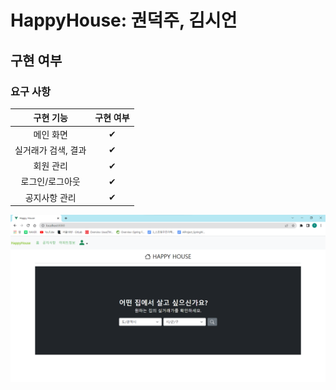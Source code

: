 # HappyHouse: 권덕주, 김시언


## 구현 여부

### 요구 사항

|      구현 기능      | 구현 여부 |
| :-----------------: | :-------: |
|      메인 화면       |     ✔     |
| 실거래가 검색, 결과   |     ✔     |
|      회원 관리       |     ✔     |
|   로그인/로그아웃    |     ✔     |
|    공지사항 관리     |     ✔     |

<img src="./img/happyhouse_main.png" />
